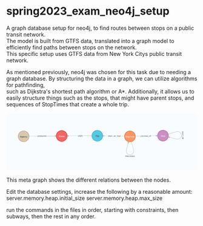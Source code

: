 # spring2023_exam_neo4j_setup
A graph database setup for neo4j, to find routes between stops on a public transit network.<br>
The model is built from GTFS data, translated into a graph model to efficiently find paths between stops on the network.<br>
This specific setup uses GTFS data from New York Citys public transit network.

As mentioned previously, neo4j was chosen for this task due to needing a graph database. By structuring the data in a graph, we can utilize algorithms for pathfinding,<br>
such as Dijkstra's shortest path algorithm or A*. Additionally, it allows us to easily structure things such as the stops, that might have parent stops, and sequences of StopTimes that create a whole trip.

![meta graph](meta_graph.png)

This meta graph shows the different relations between the nodes.

Edit the database settings, increase the following by a reasonable amount:<br>
server.memory.heap.initial_size
server.memory.heap.max_size

run the commands in the files in order, starting with constraints, then subways, then the rest in any order.
